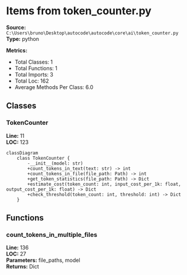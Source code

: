 # Items from token_counter.py

**Source:** `C:\Users\bruno\Desktop\autocode\autocode\core\ai\token_counter.py`  
**Type:** python

**Metrics:**
- Total Classes: 1
- Total Functions: 1
- Total Imports: 3
- Total Loc: 162
- Average Methods Per Class: 6.0

## Classes

### TokenCounter

**Line:** 11  
**LOC:** 123  

```mermaid
classDiagram
    class TokenCounter {
        -__init__(model: str)
        +count_tokens_in_text(text: str) -> int
        +count_tokens_in_file(file_path: Path) -> int
        +get_token_statistics(file_path: Path) -> Dict
        +estimate_cost(token_count: int, input_cost_per_1k: float, output_cost_per_1k: float) -> Dict
        +check_threshold(token_count: int, threshold: int) -> Dict
    }

```

## Functions

### count_tokens_in_multiple_files

**Line:** 136  
**LOC:** 27  
**Parameters:** file_paths, model  
**Returns:** Dict  

